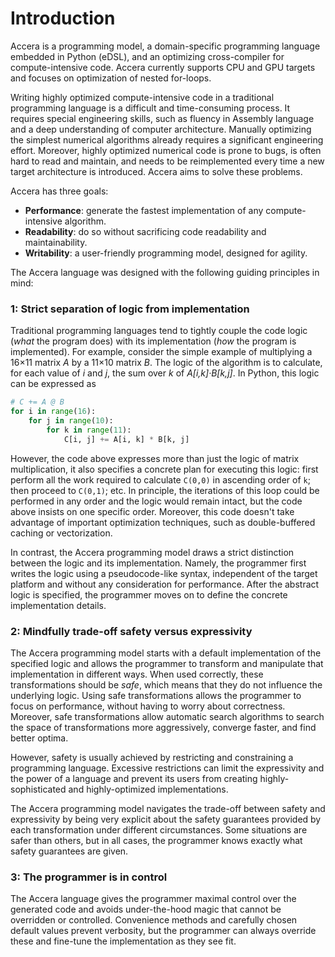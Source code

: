[//]: # (Project: Accera)
[//]: # (Version: 1.2)

# Introduction
Accera is a programming model, a domain-specific programming language embedded in Python (eDSL), and an optimizing cross-compiler for compute-intensive code. Accera currently supports CPU and GPU targets and focuses on optimization of nested for-loops.

Writing highly optimized compute-intensive code in a traditional programming language is a difficult and time-consuming process. It requires special engineering skills, such as fluency in Assembly language and a deep understanding of computer architecture. Manually optimizing the simplest numerical algorithms already requires a significant engineering effort. Moreover, highly optimized numerical code is prone to bugs, is often hard to read and maintain, and needs to be reimplemented every time a new target architecture is introduced. Accera aims to solve these problems.

Accera has three goals:

* **Performance**: generate the fastest implementation of any compute-intensive algorithm.
* **Readability**: do so without sacrificing code readability and maintainability.
* **Writability**: a user-friendly programming model, designed for agility.

The Accera language was designed with the following guiding principles in mind:

### 1: Strict separation of logic from implementation
Traditional programming languages tend to tightly couple the code logic (*what* the program does) with its implementation (*how* the program is implemented). For example, consider the simple example of multiplying a 16&times;11 matrix *A* by a 11&times;10 matrix *B*. The logic of the algorithm is to calculate, for each value of *i* and *j*, the sum over *k* of *A[i,k]&middot;B[k,j]*. In Python, this logic can be expressed as
```python
# C += A @ B
for i in range(16):
    for j in range(10):
        for k in range(11):
            C[i, j] += A[i, k] * B[k, j]
```
However, the code above expresses more than just the logic of matrix multiplication, it also specifies a concrete plan for executing this logic: first perform all the work required to calculate `C(0,0)` in ascending order of `k`; then proceed to `C(0,1)`; etc. In principle, the iterations of this loop could be performed in any order and the logic would remain intact, but the code above insists on one specific order. Moreover, this code doesn't take advantage of important optimization techniques, such as double-buffered caching or vectorization.

In contrast, the Accera programming model draws a strict distinction between the logic and its implementation. Namely, the programmer first writes the logic using a pseudocode-like syntax, independent of the target platform and without any consideration for performance. After the abstract logic is specified, the programmer moves on to define the concrete implementation details.

### 2: Mindfully trade-off safety versus expressivity
The Accera programming model starts with a default implementation of the specified logic and allows the programmer to transform and manipulate that implementation in different ways. When used correctly, these transformations should be *safe*, which means that they do not influence the underlying logic. Using safe transformations allows the programmer to focus on performance, without having to worry about correctness. Moreover, safe transformations allow automatic search algorithms to search the space of transformations more aggressively, converge faster, and find better optima.

However, safety is usually achieved by restricting and constraining a programming language. Excessive restrictions can limit the expressivity and the power of a language and prevent its users from creating highly-sophisticated and highly-optimized implementations.

The Accera programming model navigates the trade-off between safety and expressivity by being very explicit about the safety guarantees provided by each transformation under different circumstances. Some situations are safer than others, but in all cases, the programmer knows exactly what safety guarantees are given.

### 3: The programmer is in control
The Accera language gives the programmer maximal control over the generated code and avoids under-the-hood magic that cannot be overridden or controlled. Convenience methods and carefully chosen default values prevent verbosity, but the programmer can always override these and fine-tune the implementation as they see fit.


<div style="page-break-after: always;"></div>
